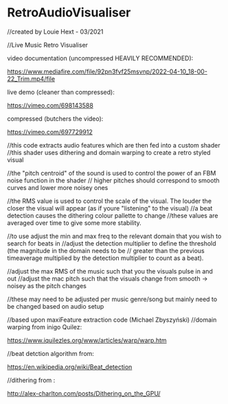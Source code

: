 # RetroAudioVisualiser
//created by Louie Hext - 03/2021

//Live Music Retro Visualiser

video documentation 
(uncompressed HEAVILY RECOMMENDED):

https://www.mediafire.com/file/92pn3fvf25msvnp/2022-04-10_18-00-22_Trim.mp4/file

live demo (cleaner than compressed):

https://vimeo.com/698143588

compressed (butchers the video):

https://vimeo.com/697729912
                      


//this code extracts audio features which are then fed into a custom shader
//this shader uses dithering and domain warping to create a retro styled visual

//the "pitch centroid" of the sound is used to control the power of an FBM noise function in the shader
// higher pitches should correspond to smooth curves and lower more noisey ones

//the RMS value is used to control the scale of the visual. The louder the closer the visual will appear (as if youre "listening" to the visual)
//a beat detection causes the dithering colour pallette to change
//these values are averaged over time to give some more stability. 

//to use adjust the min and max freq to the relevant domain that you wish to search for beats in
//adjust the detection multiplier to define the threshold (the magnitude in the domain needs to be
// greater than the previous timeaverage multiplied by the detection multiplier to count as a beat).

//adjust the max RMS of the music such that you the visuals pulse in and out
//adjust the mac pitch such that the visuals change from smooth -> noisey as the pitch changes

//these may need to be adjusted per music genre/song but mainly need to be changed based on audio setup

//based upon maxiFeature extraction code (Michael Zbyszyński)
//domain warping from inigo Quilez:

https://www.iquilezles.org/www/articles/warp/warp.htm

//beat detction algorithm from:

https://en.wikipedia.org/wiki/Beat_detection

//dithering from :

http://alex-charlton.com/posts/Dithering_on_the_GPU/

